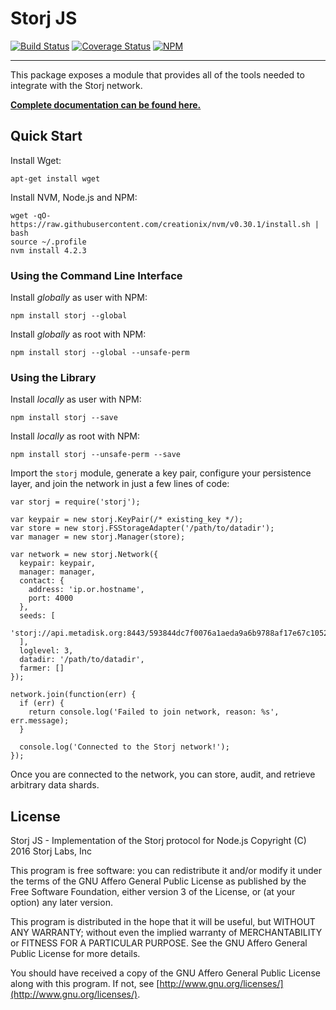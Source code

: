 Storj JS
========

[![Build Status](https://img.shields.io/travis/Storj/node-storj.svg?style=flat-square)](https://travis-ci.org/Storj/node-storj)
[![Coverage Status](https://img.shields.io/coveralls/Storj/node-storj.svg?style=flat-square)](https://coveralls.io/r/Storj/node-storj)
[![NPM](https://img.shields.io/npm/v/storj.svg?style=flat-square)](https://www.npmjs.com/package/storj)

---

This package exposes a module that provides all of the tools needed to
integrate with the Storj network.

[**Complete documentation can be found here.**](http://storj.github.io/node-storj/)

Quick Start
-----------

Install Wget:

```
apt-get install wget
```

Install NVM, Node.js and NPM:

```
wget -qO- https://raw.githubusercontent.com/creationix/nvm/v0.30.1/install.sh | bash
source ~/.profile
nvm install 4.2.3
```

### Using the Command Line Interface

Install *globally* as user with NPM:

```
npm install storj --global
```

Install *globally* as root with NPM:

```
npm install storj --global --unsafe-perm
```

### Using the Library

Install *locally* as user with NPM:

```
npm install storj --save
```

Install *locally* as root with NPM:

```
npm install storj --unsafe-perm --save
```

Import the `storj` module, generate a key pair, configure your persistence
layer, and join the network in just a few lines of code:

```
var storj = require('storj');

var keypair = new storj.KeyPair(/* existing_key */);
var store = new storj.FSStorageAdapter('/path/to/datadir');
var manager = new storj.Manager(store);

var network = new storj.Network({
  keypair: keypair,
  manager: manager,
  contact: {
    address: 'ip.or.hostname',
    port: 4000
  },
  seeds: [
    'storj://api.metadisk.org:8443/593844dc7f0076a1aeda9a6b9788af17e67c1052'
  ],
  loglevel: 3,
  datadir: '/path/to/datadir',
  farmer: []
});

network.join(function(err) {
  if (err) {
    return console.log('Failed to join network, reason: %s', err.message);
  }

  console.log('Connected to the Storj network!');
});
```

Once you are connected to the network, you can store, audit, and retrieve
arbitrary data shards.

License
-------

Storj JS - Implementation of the Storj protocol for Node.js
Copyright (C) 2016  Storj Labs, Inc

This program is free software: you can redistribute it and/or modify
it under the terms of the GNU Affero General Public License as published by
the Free Software Foundation, either version 3 of the License, or
(at your option) any later version.

This program is distributed in the hope that it will be useful,
but WITHOUT ANY WARRANTY; without even the implied warranty of
MERCHANTABILITY or FITNESS FOR A PARTICULAR PURPOSE.  See the
GNU Affero General Public License for more details.

You should have received a copy of the GNU Affero General Public License
along with this program.  If not, see
[http://www.gnu.org/licenses/](http://www.gnu.org/licenses/).
